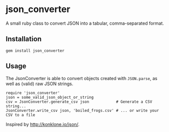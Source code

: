 # json_converter
A small ruby class to convert JSON into a tabular, comma-separated format.

## Installation
`gem install json_converter`

## Usage
The JsonConverter is able to convert objects created with `JSON.parse`, as well as (valid) raw JSON strings.

    require 'json_converter'
    json = some_valid_json_object_or_string
    csv = JsonConverter.generate_csv json            # Generate a CSV string...
    JsonConverter.write_csv json, 'boiled_frogs.csv' # ... or write your CSV to a file



Inspired by http://konklone.io/json/.

